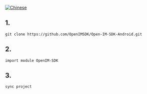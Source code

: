 [![Chinese](https://img.shields.io/badge/Language-Chinese-blueviolet?style=for-the-badge)](README.zh-cn.md)


## 1. 
    git clone https://github.com/OpenIMSDK/Open-IM-SDK-Android.git



## 2. 
    import module OpenIM-SDK


## 3. 
    sync project


